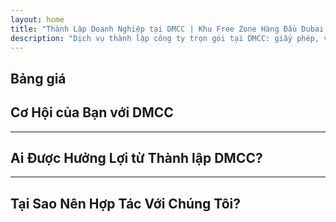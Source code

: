 ```yaml
---
layout: home
title: "Thành Lập Doanh Nghiệp tại DMCC | Khu Free Zone Hàng Đầu Dubai về Thương Mại & Xuất Khẩu"
description: "Dịch vụ thành lập công ty trọn gói tại DMCC: giấy phép, văn phòng, visa, tài khoản ngân hàng. Hỗ trợ chuyên nghiệp với kết quả được đảm bảo."
---
```


<!-- text="Tập trung phát triển — để iMind xử lý vấn đề ngôn ngữ." -->
<!-- text="Lớp học mất nhiều năm; iMind mang đến sự thông hiểu ngay lập tức, trong mọi ngôn ngữ." -->
<!-- text="Đầu tư vào tăng trưởng, không phải đau đầu về dịch thuật. iMind phiên dịch trong khi bạn đổi mới." -->
<!-- <AuthButton text="Dùng Thử Demo →" buttonClass="brand"/> -->

<HeroSection
title="Đăng Ký Kinh Doanh tại Khu **DMCC** Free Zone"
text="Giải pháp trọn gói cho thương mại, logistics, hàng hóa và hoạt động kinh doanh quốc tế">

</HeroSection>

## Bảng giá

<PricingPlans :plans="[
  {
    title: 'Đặt dịch vụ trực tiếp tại DMCC',
    details: '**29 205** AED  **17** ngày',
    items: [
      'Truy cập trực tiếp không qua trung gian',
      'Không phí phụ thu',
      'Không hoa hồng'
    ],
    linkText: 'Order directly',
    linkHref: '/guide/use-cases#negotiations',
    bullet: '💬'
  },
  {
    title: 'Chọn gói **Tiêu chuẩn** của chúng tôi để được hướng dẫn chuyên nghiệp',
    details: '**36 555** AED  **17** ngày',
    items: [
      'Tiết kiệm thời gian',
      'Kết quả dự đoán được',
      'Hỗ trợ chuyên gia cá nhân',
      'Đưa đón hạng thương gia đến các địa điểm dịch vụ',
      'Yêu cầu tham gia tối thiểu'
    ],
    linkText: 'Order from expert',
    linkHref: '/guide/use-cases#operations',
    bullet: '⚡︎'
  },
  {
    title: 'Lựa chọn gói **Cao cấp** của chúng tôi để được hướng dẫn chuyên gia **hạng nhất**',
    details: '**42 055** AED  **15** ngày',
    items: [
      'Đón tiếp VIP tại sân bay cho một người',
      'Đưa đón hạng sang từ sân bay-khách sạn-sân bay',
      'Thủ tục VIP nhanh chóng',
      'Đảm bảo kết quả',
      'Chuyên gia riêng hỗ trợ 24/7',
      'Đưa đón hạng sang đến các địa điểm dịch vụ',
      'Yêu cầu tham gia tối thiểu'
    ],
    linkText: 'Order from expert',
    linkHref: '/guide/use-cases#operations',
    bullet: '💰'
  }
]" />

## Cơ Hội của Bạn với DMCC

<FeatureBlock :card="{
  title: 'Dịch Vụ Thành Lập Công Ty DMCC Trọn Gói',
  details: 'Từ cấp phép đến thị thực và tài khoản ngân hàng — chúng tôi xử lý toàn bộ quy trình cho bạn.',
  items: [
    '⚡︎ Giấy phép thương mại, dịch vụ hoặc tư vấn được cấp trong vòng 5-7 ngày làm việc.',
    '✧ Văn phòng hoặc flexi-desk tại JLT (Jumeirah Lake Towers).',
    '✧ Thị thực cư trú UAE cho chủ sở hữu và nhân viên (có giá trị 2 năm).',
    '✧ Hỗ trợ mở tài khoản ngân hàng doanh nghiệp tại UAE.',
  ],
  link: '/guide/dmcc-setup-process',
  src: {
    light: '/content/iStock-1366951573.jpg',
    dark: '/content/iStock-1366951573.jpg',
  },
  inversion: false
}" />

<FeatureBlock :card="{
  title: 'Tại Sao DMCC Đứng Số 1 về Thương Mại Toàn Cầu',
  details: 'Khu vực tự do với uy tín quốc tế vững chắc, được tin cậy bởi các đối tác tại EU, Mỹ và châu Á.',
  items: [
    '⚡︎ Hình ảnh kinh doanh mạnh mẽ: DMCC là lựa chọn hàng đầu cho các công ty thương mại.',
    '✧ 100% sở hữu nước ngoài — không cần đối tác địa phương.',
    '✧ Thủ tục xuất khẩu đơn giản, chứng nhận và hỗ trợ hậu cần.',
    '✧ Đa dạng giấy phép — từ kinh doanh vàng đến dịch vụ IT.',
  ],
  link: '/guide/why-dmcc',
  src: {
    light: '/content/iStock-1366951573.jpg',
    dark: '/content/iStock-1366951573.jpg',
  },
  inversion: true
}" />

<FeatureBlock :card="{
  title: 'Đảm Bảo Tuân Thủ & Giảm Thiểu Rủi Ro',
  details: 'Hoàn toàn phù hợp với quy định của UAE và tiêu chuẩn quốc tế.',
  items: [
    '⚡︎ Chuẩn bị hồ sơ KYC và tài liệu doanh nghiệp.',
    '✧ Hỗ trợ tuân thủ AML/CFT của UAE [official source](https://u.ae/en/information-and-services/business/anti-money-laundering).',
    '✧ Hỗ trợ đăng ký VAT, ESR và UBO.',
    '✧ Hỗ trợ pháp lý liên tục cho doanh nghiệp sau khi đăng ký.',
  ],
  link: '/guide/compliance-support',
  src: {
    light: '/content/iStock-1366951573.jpg',
    dark: '/content/iStock-1366951573.jpg',
  },
  inversion: false
}" />

---

## Ai Được Hưởng Lợi từ Thành lập DMCC?

<FeatureCards :features="[
  {
    title: 'Công ty Xuất-Nhập khẩu',
    details: 'Cho các doanh nghiệp nhập hàng từ Trung Quốc, Ấn Độ, Châu Âu và Trung Đông.',
    items: [
      'Quy trình hợp đồng và chứng nhận đơn giản.',
      'Giao dịch hiệu quả về thuế thông qua UAE.',
      'Uy tín cao với khách hàng quốc tế.',
    ],
    linkText: 'Tìm hiểu thêm',
    link: '/guide/dmcc-use-cases#import-export'
  },
  {
    title: 'Doanh nghiệp Trang sức & Hàng hóa',
    details: 'Cho kinh doanh vàng, kim cương, kim loại, cà phê, trà và ngũ cốc.',
    items: [
      'Giấy phép DMCC chuyên biệt cho kim loại quý và hàng hóa.',
      'Hỗ trợ với chứng từ xuất khẩu và chứng nhận.',
      'Hậu cần hiệu quả thông qua JAFZA và DP World.',
    ],
    linkText: 'Khám phá giải pháp',
    link: '/guide/dmcc-use-cases#commodities'
  },
  {
    title: 'Công ty Công nghệ',
    details: 'SaaS, marketing số, phát triển phần mềm cho khách hàng toàn cầu.',
    items: [
      'Địa chỉ free zone uy tín cho trụ sở chính.',
      'Cấu trúc thuế tối ưu với lợi ích từ UAE.',
      'Tiếp cận thị trường GCC và MENA với giấy phép DMCC.',
    ],
    linkText: 'Xem các case study',
    link: '/guide/dmcc-use-cases#it-business'
  }
]" />

---

## Tại Sao Nên Hợp Tác Với Chúng Tôi?

<FeatureBlock :card="{
  title: 'Hỗ Trợ Chuyên Nghiệp từ Giấy Phép đến Hợp Đồng Đầu Tiên',
  details: 'Với hơn 7 năm kinh nghiệm, chúng tôi chuyên về thành lập công ty DMCC cho các doanh nghiệp thương mại và xuất khẩu. Đội ngũ pháp lý của chúng tôi đảm bảo quá trình thiết lập suôn sẻ và tuân thủ từ đầu đến cuối.',
  items: [
    '✧ Giá cả minh bạch với các gói cố định.',
    '✧ Quản lý tài khoản và cố vấn pháp lý riêng cho trường hợp của bạn.',
    '✧ Thành tích đã được chứng minh với DMCC và các ngân hàng UAE.',
  ],
  link: '/guide/our-services',
  src: {
    light: '/content/iStock-1366951573.jpg',
    dark: '/content/iStock-1366951573.jpg',
  },
  inversion: true
}" />

<AuthButton text="Nhận Báo Giá Miễn Phí →" buttonClass="brand"/>
